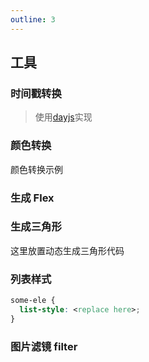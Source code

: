 ```yaml
---
outline: 3
---
```


## 工具

### 时间戳转换

> 使用[dayjs](https://dayjs.fenxianglu.cn/)实现

<Example path="example/css/generate/03" />

### 颜色转换

颜色转换示例

### 生成 Flex

<Example path="example/css/generate/02" />

### 生成三角形

这里放置动态生成三角形代码


### 列表样式

```css
some-ele {
  list-style: <replace here>;
}
```
<Example path="example/css/generate/04" />

### 图片滤镜 filter

<Example path="example/css/generate/01" />

<Comment />
